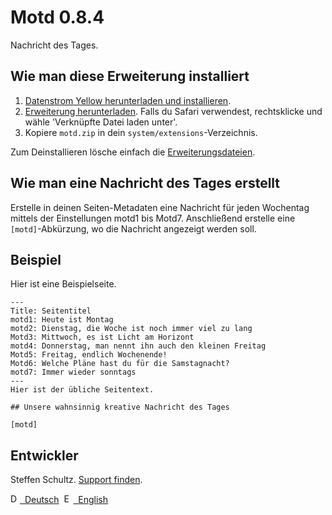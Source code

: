 Motd 0.8.4
==========
Nachricht des Tages.

## Wie man diese Erweiterung installiert

1. [Datenstrom Yellow herunterladen und installieren](https://github.com/datenstrom/yellow/).
2. [Erweiterung herunterladen](https://github.com/schulle4u/yellow-extensions-schulle4u/raw/master/zip/motd.zip). Falls du Safari verwendest, rechtsklicke und wähle 'Verknüpfte Datei laden unter'.
3. Kopiere `motd.zip` in dein `system/extensions`-Verzeichnis.

Zum Deinstallieren lösche einfach die [Erweiterungsdateien](extension.ini).

## Wie man eine Nachricht des Tages erstellt

Erstelle in deinen Seiten-Metadaten eine Nachricht für jeden Wochentag mittels der Einstellungen motd1 bis Motd7. Anschließend erstelle eine `[motd]`-Abkürzung, wo die Nachricht angezeigt werden soll. 

## Beispiel

Hier ist eine Beispielseite. 

````
---
Title: Seitentitel
motd1: Heute ist Montag
motd2: Dienstag, die Woche ist noch immer viel zu lang
Motd3: Mittwoch, es ist Licht am Horizont
motd4: Donnerstag, man nennt ihn auch den kleinen Freitag
Motd5: Freitag, endlich Wochenende!
Motd6: Welche Pläne hast du für die Samstagnacht?
motd7: Immer wieder sonntags
---
Hier ist der übliche Seitentext. 

## Unsere wahnsinnig kreative Nachricht des Tages

[motd]

````

## Entwickler

Steffen Schultz. [Support finden](https://github.com/schulle4u/yellow-extensions-schulle4u/issues).

<p>
<a href="README-de.md"><img src="https://raw.githubusercontent.com/datenstrom/yellow-extensions/master/source/help/language-de.png" width="15" height="15" alt="Deutsch">&nbsp; Deutsch</a>&nbsp;
<a href="README.md"><img src="https://raw.githubusercontent.com/datenstrom/yellow-extensions/master/source/help/language-en.png" width="15" height="15" alt="English">&nbsp; English</a>&nbsp;
</p>
